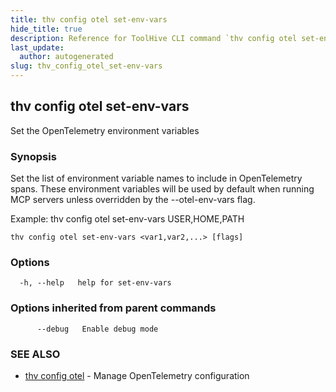 ```yaml
---
title: thv config otel set-env-vars
hide_title: true
description: Reference for ToolHive CLI command `thv config otel set-env-vars`
last_update:
  author: autogenerated
slug: thv_config_otel_set-env-vars
---
```


## thv config otel set-env-vars

Set the OpenTelemetry environment variables

### Synopsis

Set the list of environment variable names to include in OpenTelemetry spans.
These environment variables will be used by default when running MCP servers unless overridden by the --otel-env-vars flag.

Example:
  thv config otel set-env-vars USER,HOME,PATH

```
thv config otel set-env-vars <var1,var2,...> [flags]
```

### Options

```
  -h, --help   help for set-env-vars
```

### Options inherited from parent commands

```
      --debug   Enable debug mode
```

### SEE ALSO

* [thv config otel](thv_config_otel.md)	 - Manage OpenTelemetry configuration

